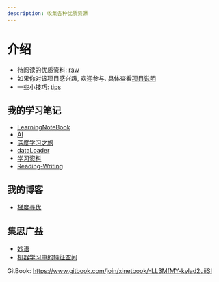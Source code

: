 ```yaml
---
description: 收集各种优质资源
---
```


# 介绍

- 待阅读的优质资料: [raw](raw/README.md)
- 如果你对该项目感兴趣, 欢迎参与. 具体查看[项目说明](raw/intros.md)
- 一些小技巧: [tips](写作/tips/README.md)

## 我的学习笔记

- [LearningNoteBook](https://q735613050.github.io/LearningNoteBook/)
- [AI](https://q735613050.github.io/AI/)
- [深度学习之旅](https://q735613050.github.io/XinetStudio/)
- [dataLoader](https://q735613050.github.io/dataLoader/)
- [学习资料](https://q735613050.github.io/TextStudio/)
- [Reading-Writing](https://q735613050.github.io/Reading-Writing/)

## 我的博客

- [梯度寻优](https://www.cnblogs.com/q735613050/p/9503019.html)

## 集思广益

- [妙语](写作/README.md)
- [机器学习中的特征空间](slides/特征空间.md)

GitBook: https://www.gitbook.com/join/xinetbook/-LL3MfMY-kylad2uiiSI


